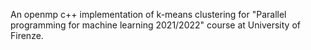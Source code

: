 An openmp c++ implementation of k-means clustering for "Parallel programming for machine learning 2021/2022" course at University of Firenze.